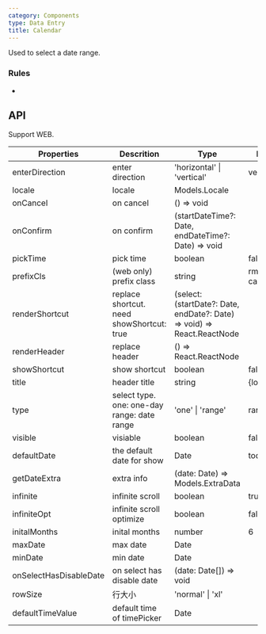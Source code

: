 ```yaml
---
category: Components
type: Data Entry
title: Calendar
---
```


Used to select a date range.

### Rules
- 

## API

Support WEB.

Properties | Descrition | Type | Default | Optional
-----------|------------|------|--------|--------
enterDirection|enter direction |'horizontal' \| 'vertical'| vertical|false
locale|locale|Models.Locale||false
onCancel|on cancel|() => void||false
onConfirm|on confirm|(startDateTime?: Date, endDateTime?: Date) => void||false
pickTime|pick time|boolean| false|false
prefixCls|(web only) prefix class|string| rmc-calendar|false
renderShortcut|replace shortcut. need showShortcut: true|(select: (startDate?: Date, endDate?: Date) => void) => React.ReactNode||false
renderHeader|replace header|() => React.ReactNode||false
showShortcut|show shortcut|boolean| false|false
title|header title|string| {locale.title}|false
type|select type. one: one-day range: date range|'one' \| 'range'| range|false
visible|visiable|boolean| false|false
defaultDate|the default date for show|Date| today|false
getDateExtra|extra info|(date: Date) => Models.ExtraData||false
infinite|infinite scroll|boolean| true|false
infiniteOpt|infinite scroll optimize|boolean| false|false
initalMonths|inital months|number| 6|false
maxDate|max date|Date||false
minDate|min date|Date||false
onSelectHasDisableDate|on select has disable date|(date: Date[]) => void||false
rowSize|行大小|'normal' \| 'xl'||false
defaultTimeValue|default time of timePicker|Date||false